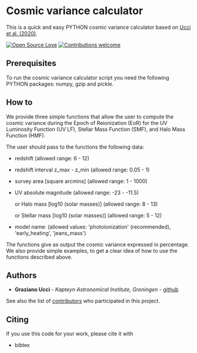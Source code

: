 # Cosmic variance calculator
This is a quick and easy PYTHON cosmic variance calculator based on [Ucci et al. (2020)](https://arxiv.org/).

[![Open Source Love](https://badges.frapsoft.com/os/v1/open-source.svg?v=103)](https://opensource.org/licenses/Apache-2.0) [![Contributions welcome](https://img.shields.io/badge/contributions-welcome-brightgreen.svg?style=flat)](https://github.com/grazianoucci/cosmic_variance/graphs/contributors)

## Prerequisites
To run the cosmic variance calculator script you need the following PYTHON packages: numpy, gzip and pickle.

## How to
We provide three simple functions that allow the user to compute the cosmic variance during the Epoch of Reionization (EoR) for the UV Luminosity Function (UV LF), Stellar Mass Function (SMF), and Halo Mass Function (HMF).

The user should pass to the functions the following data:
- redshift (allowed range: 6 - 12)
- redshift interval z_max - z_min (allowed range: 0.05 - 1)
- survey area [square arcmins] (allowed range: 1 - 1000)
- UV absolute magnitude (allowed range: -23 - -11.5)

  or
  Halo mass [log10 (solar masses)] (allowed range: 8 - 13)
  
  or
  Stellar mass [log10 (solar masses)] (allowed range: 5 - 12)
- model name: (allowed values: 'photoionization' (recommended), 'early_heating', 'jeans_mass')

The functions give as output the cosmic variance expressed in percentage.
We also provide simple examples, to get a clear idea of how to use the functions described above.

## Authors
* **Graziano Ucci** - *Kapteyn Astronomical Institute, Groningen* - [github](https://github.com/grazianoucci)

See also the list of [contributors](https://github.com/grazianoucci/cosmic_variance/contributors) who participated in this project.

## Citing
If you use this code for your work, please cite it with
* bibtex

